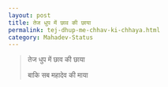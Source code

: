 ```yaml
---
layout: post
title: तेज धुप में छाव की छाया
permalink: tej-dhup-me-chhav-ki-chhaya.html
category: Mahadev-Status
---
```

> तेज धुप में छाव की छाया 
> 
> बाकि सब महादेव की माया 
